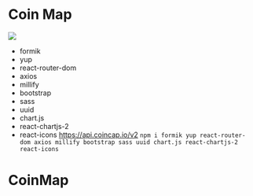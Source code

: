 # Coin Map

![](c.gif)
- formik
- yup
- react-router-dom
- axios
- millify
- bootstrap
- sass
- uuid
- chart.js
- react-chartjs-2
- react-icons
https://api.coincap.io/v2
`npm i formik yup react-router-dom axios millify bootstrap sass uuid chart.js react-chartjs-2 react-icons`
# CoinMap
